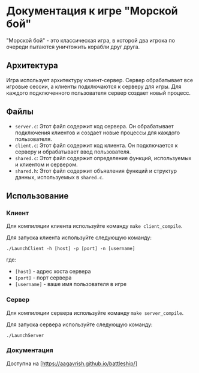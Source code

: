 # Документация к игре "Морской бой"

"Морской бой" - это классическая игра, в которой два игрока по очереди пытаются уничтожить корабли друг друга.

## Архитектура

Игра использует архитектуру клиент-сервер. Сервер обрабатывает все игровые сессии, а клиенты подключаются к серверу для игры. Для каждого подключенного пользователя сервер создает новый процесс.

## Файлы

- `server.c`: Этот файл содержит код сервера. Он обрабатывает подключения клиентов и создает новые процессы для каждого пользователя.
- `client.c`: Этот файл содержит код клиента. Он подключается к серверу и обрабатывает ввод пользователя.
- `shared.c`: Этот файл содержит определение функций, используемых и клиентом и сервером.
- `shared.h`: Этот файл содержит объявления функций и структур данных, используемых в `shared.c`.

## Использование

### Клиент

Для компиляции клиента используйте команду `make client_compile`.

Для запуска клиента используйте следующую команду:

`./LaunchClient -h [host] -p [port] -n [username]`

где:
- `[host]` - адрес хоста сервера
- `[port]` - порт сервера
- `[username]` - ваше имя пользователя в игре

### Сервер

Для компиляции сервера используйте команду `make server_compile`.

Для запуска сервера используйте следующую команду:

`./LaunchServer`

### Документация
Доступна на [https://aagavrish.github.io/battleship/]
